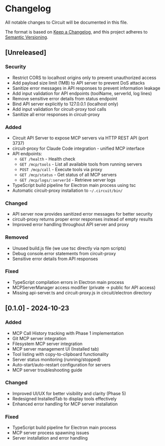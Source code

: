 # Changelog

All notable changes to Circuit will be documented in this file.

The format is based on [Keep a Changelog](https://keepachangelog.com/en/1.0.0/),
and this project adheres to [Semantic Versioning](https://semver.org/spec/v2.0.0.html).

## [Unreleased]

### Security
- Restrict CORS to localhost origins only to prevent unauthorized access
- Add payload size limit (1MB) to API server to prevent DoS attacks
- Sanitize error messages in API responses to prevent information leakage
- Add input validation for API endpoints (toolName, serverId, log lines)
- Remove sensitive error details from status endpoint
- Bind API server explicitly to 127.0.0.1 (localhost only)
- Add input validation for circuit-proxy tool calls
- Sanitize all error responses in circuit-proxy

### Added
- Circuit API Server to expose MCP servers via HTTP REST API (port 3737)
- circuit-proxy for Claude Code integration - unified MCP interface
- API endpoints:
  - `GET /health` - Health check
  - `GET /mcp/tools` - List all available tools from running servers
  - `POST /mcp/call` - Execute tools via proxy
  - `GET /mcp/status` - Get status of all MCP servers
  - `GET /mcp/logs/:serverId` - Retrieve server logs
- TypeScript build pipeline for Electron main process using tsc
- Automatic circuit-proxy installation to `~/.circuit/bin/`

### Changed
- API server now provides sanitized error messages for better security
- circuit-proxy returns proper error responses instead of empty results
- Improved error handling throughout API server and proxy

### Removed
- Unused build.js file (we use tsc directly via npm scripts)
- Debug console.error statements from circuit-proxy
- Sensitive error details from API responses

### Fixed
- TypeScript compilation errors in Electron main process
- MCPServerManager access modifier (private -> public for API access)
- Missing api-server.ts and circuit-proxy.js in circuit/electron directory

## [0.1.0] - 2024-10-23

### Added
- MCP Call History tracking with Phase 1 implementation
- Git MCP server integration
- Filesystem MCP server integration
- MCP server management UI (Installed tab)
- Tool listing with copy-to-clipboard functionality
- Server status monitoring (running/stopped)
- Auto-start/auto-restart configuration for servers
- MCP server troubleshooting guide

### Changed
- Improved UI/UX for better visibility and clarity (Phase 5)
- Redesigned InstalledTab to display tools effectively
- Enhanced error handling for MCP server installation

### Fixed
- TypeScript build pipeline for Electron main process
- MCP server process spawning issues
- Server installation and error handling
